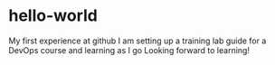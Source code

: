 # hello-world
My first experience at github
I am setting up a training lab guide for a DevOps course and learning as I go
Looking forward to learning!
